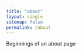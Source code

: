 ```yaml
---
title: "about"
layout: single
sitemap: false
permalink: /about
---
```


Beginnings of an about page
